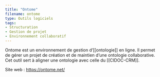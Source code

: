```yaml
---
title: "Ontome"
filename: ontome
type: Outils logiciels
tags:
- Structuration
- Gestion de projet
- Environnement collaboratif
---
```


Ontome est un environnement de gestion d’[[ontologie]] en ligne. Il permet de gérer un projet de création et de maintien d’une ontologie collaborative. Cet outil sert à aligner une ontologie avec celle du [[CIDOC-CRM]].

Site web : <https://ontome.net/>

